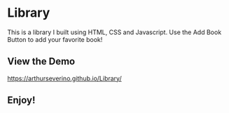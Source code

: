 # Library

This is a library I built using HTML, CSS and Javascript. 
Use the Add Book Button to add your favorite book! 

## View the Demo 
https://arthurseverino.github.io/Library/

## Enjoy! 